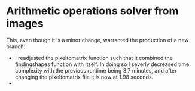 # Arithmetic operations solver from images
This, even though it is a minor change, warranted the production of a new branch:
* I readjusted the pixeltomatrix function such that it combined the findingshapes function with itself. In doing so I severly decreased time complexity with the previous runtime being 3.7 minutes, and after changing the pixeltomatrix file it is now at 1.98 seconds.
* 
